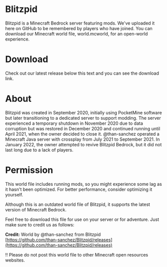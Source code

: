 # Blitzpid 
Blitzpid is a Minecraft Bedrock server featuring mods. We've uploaded it here on GitHub to be remembered by players who have joined. You can download our Minecraft world file, world.mcworld, for an open-world experience.
# Download
Check out our latest release below this text and you can see the download link.
# About
Blitzpid was created in September 2020, initially using PocketMine software but later transitioning to a dedicated server to support modding. The server experienced a temporary shutdown in November 2020 due to data corruption but was restored in December 2020 and continued running until April 2021, when the owner decided to close it. @than-sanchez operated a Minecraft Java server with crossplay from July 2021 to September 2021. In January 2022, the owner attempted to revive Blitzpid Bedrock, but it did not last long due to a lack of players.
# Permission
This world file includes running mods, so you might experience some lag as it hasn't been optimized. For better performance, consider optimizing it yourself.

Although this is an outdated world file of Blitzpid, it supports the latest version of Minecraft Bedrock.

Feel free to download this file for use on your server or for adventure. Just make sure to credit us as follows:

**Credit:**
World by @than-sanchez from Blitzpid  
[https://github.com/than-sanchez/Blitzpid/releases](https://github.com/than-sanchez/Blitzpid/releases)

‼️ Please do not post this world file to other Minecraft open resources websites.
